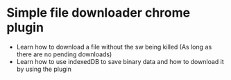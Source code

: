 # Simple file downloader chrome plugin

- Learn how to download a file without the sw being killed (As long as there are no pending downloads)
- Learn how to use indexedDB to save binary data and how to download it by using the plugin